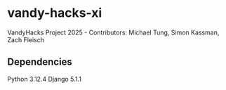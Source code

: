 # vandy-hacks-xi
VandyHacks Project 2025 - Contributors: Michael Tung, Simon Kassman, Zach Fleisch


## Dependencies
Python 3.12.4
Django 5.1.1